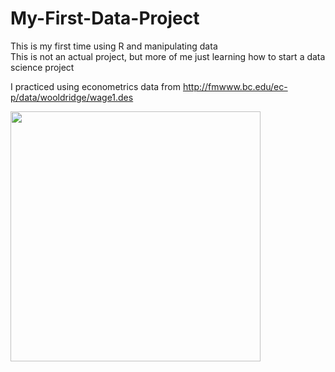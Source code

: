 # My-First-Data-Project
This is my first time using R and manipulating data   
This is not an actual project, but more of me just learning how to start a data science project
  
I practiced using econometrics data from http://fmwww.bc.edu/ec-p/data/wooldridge/wage1.des

<img src="https://i.imgur.com/Kc3fKAA.png" width=400><br>
